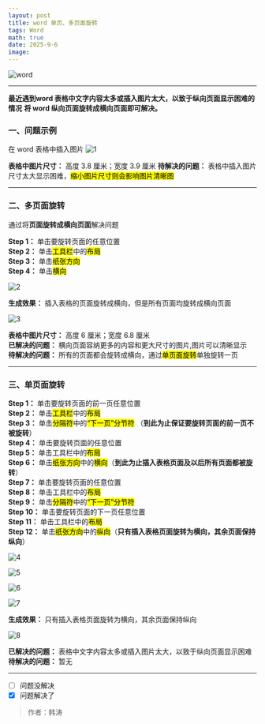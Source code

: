 ```yaml
---
layout: post
title: word 单页、多页面旋转
tags: Word
math: true
date: 2025-9-6
image:
---
```

![word](https://github.com/ht894419944/ht894419944.github.io/raw/master/_posts/image/2025-9-6-Word/word.jpg)

***

**最近遇到word 表格中文字内容太多或插入图片太大，以致于纵向页面显示困难的情况**
**将 word 纵向页面旋转成横向页面即可解决。**

### 一、问题示例
在 word 表格中插入图片
![1](https://github.com/ht894419944/ht894419944.github.io/raw/master/_posts/image/2025-9-6-Word/1.png)

**表格中图片尺寸：** 高度 3.8 厘米；宽度 3.9 厘米
**待解决的问题：** 表格中插入图片尺寸太大显示困难，<mark>缩小图片尺寸则会影响图片清晰图</mark>

---

### 二、多页面旋转

通过将**页面旋转成横向页面**解决问题

**Step 1：** 单击要旋转页面的任意位置  
**Step 2：** 单击<mark>工具栏</mark>中的<mark>布局</mark>   
**Step 3：** 单击<mark>纸张方向</mark>    
**Step 4：** 单击<mark>横向</mark>  

![2](https://github.com/ht894419944/ht894419944.github.io/raw/master/_posts/image/2025-9-6-Word/2.png)

**生成效果：** 插入表格的页面旋转成横向，但是所有页面均旋转成横向页面

![3](https://github.com/ht894419944/ht894419944.github.io/raw/master/_posts/image/2025-9-6-Word/3.png)

**表格中图片尺寸：** 高度 6 厘米；宽度 6.8 厘米  
**已解决的问题：** 横向页面容纳更多的内容和更大尺寸的图片,图片可以清晰显示  
**待解决的问题：** 所有的页面都会旋转成横向，通过<mark>单页面旋转</mark>单独旋转一页

---

### 三、单页面旋转
**Step 1：** 单击要旋转页面的前一页任意位置   
**Step 2：** 单击<mark>工具栏</mark>中的<mark>布局</mark>  
**Step 3：** 单击<mark>分隔符</mark>中的<mark>“下一页”分节符</mark> （**到此为止保证要旋转页面的前一页不被旋转**）  
**Step 4：** 单击要旋转页面的任意位置  
**Step 5：** 单击工具栏中的<mark>布局</mark>    
**Step 6：** 单击<mark>纸张方向</mark>中的<mark>横向</mark>（**到此为止插入表格页面及以后所有页面都被旋转**）  
**Step 7：** 单击要旋转页面的任意位置  
**Step 8：** 单击工具栏中的<mark>布局</mark>  
**Step 9：** 单击<mark>分隔符</mark>中的<mark>“下一页”分节符</mark>    
**Step 10：** 单击要旋转页面的下一页任意位置  
**Step 11：** 单击工具栏中的<mark>布局</mark>  
**Step 12：** 单击<mark>纸张方向</mark>中的<mark>纵向</mark>（**只有插入表格页面旋转为横向，其余页面保持纵向**）  

![4](https://github.com/ht894419944/ht894419944.github.io/raw/master/_posts/image/2025-9-6-Word/4.png)

![5](https://github.com/ht894419944/ht894419944.github.io/raw/master/_posts/image/2025-9-6-Word/5.png)

![6](https://github.com/ht894419944/ht894419944.github.io/raw/master/_posts/image/2025-9-6-Word/6.png)

![7](https://github.com/ht894419944/ht894419944.github.io/raw/master/_posts/image/2025-9-6-Word/7.png)

**生成效果：** 只有插入表格页面旋转为横向，其余页面保持纵向

![8](https://github.com/ht894419944/ht894419944.github.io/raw/master/_posts/image/2025-9-6-Word/8.png)

**已解决的问题：** 表格中文字内容太多或插入图片太大，以致于纵向页面显示困难  
**待解决的问题：** 暂无

---

- [ ] 问题没解决
- [x] 问题解决了

>作者：韩涛